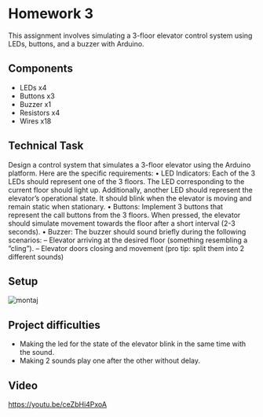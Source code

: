 #                                                            Homework 3

This assignment involves simulating a 3-floor elevator control system using LEDs, buttons, and a buzzer with Arduino.

## Components
* LEDs x4
* Buttons x3
* Buzzer x1
* Resistors x4
* Wires x18

## Technical Task
Design a control system that simulates a 3-floor elevator using the Arduino platform. Here are the specific requirements:
• LED Indicators: Each of the 3 LEDs should represent one of the 3 floors. The LED corresponding to the current floor should light up. Additionally, another LED should represent the elevator’s operational state. It should blink when the elevator is moving and remain static when stationary.
• Buttons: Implement 3 buttons that represent the call buttons from the 3 floors. When pressed, the elevator should simulate movement towards the floor after a short interval (2-3 seconds).
• Buzzer: The buzzer should sound briefly during the following scenarios:
– Elevator arriving at the desired floor (something resembling a ”cling”).
– Elevator doors closing and movement (pro tip: split them into 2 different sounds)

## Setup
![montaj](https://github.com/yoyo1912/IntroductionToRobotics/assets/57875242/2aa134bb-2705-4ad1-928d-2933455933d8)

## Project difficulties 
- Making the led for the state of the elevator blink in the same time with the sound.
- Making 2 sounds play one after the other without delay.

## Video
https://youtu.be/ceZbHi4PxoA
